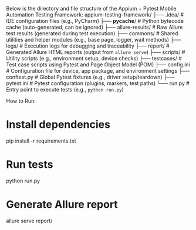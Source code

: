 Below is the directory and file structure of the Appium + Pytest Mobile Automation Testing Framework:
appium-testing-framework/
├── .idea/                     # IDE configuration files (e.g., PyCharm)
├── __pycache__/               # Python bytecode cache (auto-generated, can be ignored)
├── allure-results/            # Raw Allure test results (generated during test execution)
├── commons/                   # Shared utilities and helper modules (e.g., base page, logger, wait methods)
├── logs/                      # Execution logs for debugging and traceability
├── report/                    # Generated Allure HTML reports (output from `allure serve`)
├── scripts/                   # Utility scripts (e.g., environment setup, device checks)
├── testcases/                 # Test case scripts using Pytest and Page Object Model (POM)
├── config.ini                 # Configuration file for device, app package, and environment settings
├── conftest.py                # Global Pytest fixtures (e.g., driver setup/teardown)
├── pytest.ini                 # Pytest configuration (plugins, markers, test paths)
└── run.py                     # Entry point to execute tests (e.g., `python run.py`)


How to Run:
# Install dependencies
pip install -r requirements.txt

# Run tests
python run.py

# Generate Allure report
allure serve report/

